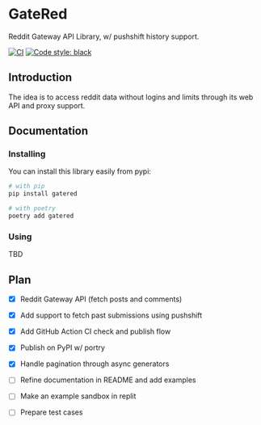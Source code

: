 # GateRed

Reddit Gateway API Library, w/ pushshift history support.

[![CI](https://github.com/countertek/gatered/actions/workflows/ci.yml/badge.svg?branch=main)](https://github.com/countertek/gatered/actions/workflows/ci.yml)
[![Code style: black](https://img.shields.io/badge/code%20style-black-000000.svg)](https://github.com/psf/black)


## Introduction

The idea is to access reddit data without logins and limits through its web API and proxy support.

## Documentation

### Installing

You can install this library easily from pypi:

```bash
# with pip
pip install gatered

# with poetry
poetry add gatered
```

### Using

TBD


## Plan

- [x] Reddit Gateway API (fetch posts and comments)
- [x] Add support to fetch past submissions using pushshift
- [x] Add GitHub Action CI check and publish flow
- [x] Publish on PyPI w/ portry
- [x] Handle pagination through async generators
- [ ] Refine documentation in README and add examples
- [ ] Make an example sandbox in replit
- [ ] Prepare test cases

